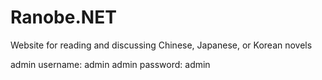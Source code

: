# Ranobe.NET
Website for reading and discussing Chinese, Japanese, or Korean novels

admin username: admin
admin password: admin
